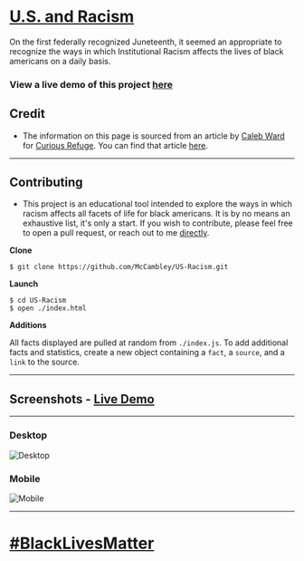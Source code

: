 # [U.S. and Racism](https://mccambley.github.io/US-Racism/)

On the first federally recognized Juneteenth, it seemed an appropriate to recognize the ways in which Institutional Racism affects the lives of black americans on a daily basis.

### View a live demo of this project [here](https://youtu.be/cYGvG8u6Lxc)

## Credit

-   The information on this page is sourced from an article by [Caleb Ward](https://twitter.com/calebwward?lang=en) for [Curious Refuge](https://curiousrefuge.com/). You can find that article [here](https://curiousrefuge.com/blog/systemic-racism).

---

## Contributing

-   This project is an educational tool intended to explore the ways in which racism affects all facets of life for black americans. It is by no means an exhaustive list, it's only a start. If you wish to contribute, please feel free to open a pull request, or reach out to me [directly](https://twitter.com/JakeMcCambley).

**Clone**

```
$ git clone https://github.com/McCambley/US-Racism.git
```

**Launch**

```
$ cd US-Racism
$ open ./index.html
```

**Additions**

All facts displayed are pulled at random from `./index.js`. To add additional facts and statistics, create a new object containing a `fact`, a `source`, and a `link` to the source.

---

## Screenshots - [Live Demo](https://youtu.be/cYGvG8u6Lxc)

---

### Desktop

![Desktop](https://user-images.githubusercontent.com/74033573/145723563-8521675f-2e1a-4672-8e5f-a293dc09b61b.png)

### Mobile

![Mobile](https://user-images.githubusercontent.com/74033573/145723560-e8a9928d-b6aa-4b77-9b49-9f8f77433393.png)

---

# [#BlackLivesMatter](https://secure.actblue.com/donate/ms_blm_homepage_2019)
